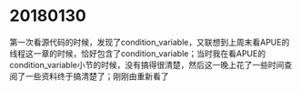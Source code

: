# 20180130
第一次看源代码的时候，发现了condition_variable，又联想到上周末看APUE的线程这一章的时候，恰好包含了condition_variable；当时我在看APUE的condition_variable小节的时候，没有搞得很清楚，然后这一晚上花了一些时间查阅了一些资料终于搞清楚了；刚刚由重新看了
